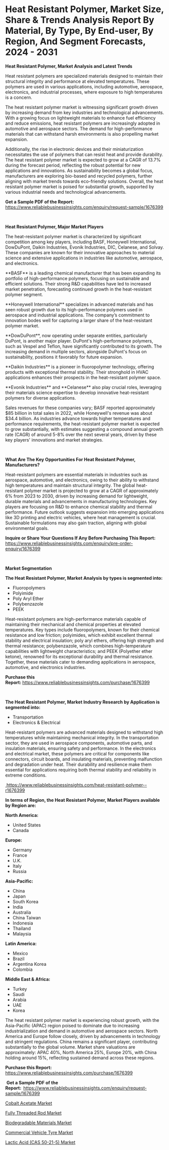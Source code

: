 <p><h1>Heat Resistant Polymer, Market Size, Share & Trends Analysis Report By Material, By Type, By End-user, By Region, And Segment Forecasts, 2024 - 2031</h1></p><p><strong>Heat Resistant Polymer, Market Analysis and Latest Trends</strong></p>
<p><p>Heat resistant polymers are specialized materials designed to maintain their structural integrity and performance at elevated temperatures. These polymers are used in various applications, including automotive, aerospace, electronics, and industrial processes, where exposure to high temperatures is a concern. </p><p>The heat resistant polymer market is witnessing significant growth driven by increasing demand from key industries and technological advancements. With a growing focus on lightweight materials to enhance fuel efficiency and reduce emissions, heat resistant polymers are increasingly adopted in automotive and aerospace sectors. The demand for high-performance materials that can withstand harsh environments is also propelling market expansion. </p><p>Additionally, the rise in electronic devices and their miniaturization necessitates the use of polymers that can resist heat and provide durability. The heat resistant polymer market is expected to grow at a CAGR of 13.7% during the forecast period, reflecting the robust potential for new applications and innovations. As sustainability becomes a global focus, manufacturers are exploring bio-based and recycled polymers, further aligning with market trends towards eco-friendly solutions. Overall, the heat resistant polymer market is poised for substantial growth, supported by various industrial needs and technological advancements.</p></p>
<p><strong>Get a Sample PDF of the Report:&nbsp;</strong> <a href="https://www.reliablebusinessinsights.com/enquiry/request-sample/1676399?utm_campaign=84&utm_medium=2&utm_source=Github&utm_content=ia&utm_term=10122024&utm_id=heat-resistant-polymer">https://www.reliablebusinessinsights.com/enquiry/request-sample/1676399</a></p>
<p>&nbsp;</p>
<p><strong>Heat Resistant Polymer, Major Market Players</strong></p>
<p><p>The heat-resistant polymer market is characterized by significant competition among key players, including BASF, Honeywell International, DowDuPont, Daikin Industries, Evonik Industries, DIC, Celanese, and Solvay. These companies are known for their innovative approaches to material science and extensive applications in industries like automotive, aerospace, and electronics.</p><p>**BASF** is a leading chemical manufacturer that has been expanding its portfolio of high-performance polymers, focusing on sustainable and efficient solutions. Their strong R&D capabilities have led to increased market penetration, forecasting continued growth in the heat-resistant polymer segment.</p><p>**Honeywell International** specializes in advanced materials and has seen robust growth due to its high-performance polymers used in aerospace and industrial applications. The company’s commitment to innovation bodes well for capturing a larger share of the heat-resistant polymer market.</p><p>**DowDuPont**, now operating under separate entities, particularly DuPont, is another major player. DuPont's high-performance polymers, such as Vespel and Teflon, have significantly contributed to its growth. The increasing demand in multiple sectors, alongside DuPont's focus on sustainability, positions it favorably for future expansion.</p><p>**Daikin Industries** is a pioneer in fluoropolymer technology, offering products with exceptional thermal stability. Their stronghold in HVAC applications enhances their prospects in the heat-resistant polymer space.</p><p>**Evonik Industries** and **Celanese** also play crucial roles, leveraging their materials science expertise to develop innovative heat-resistant polymers for diverse applications. </p><p>Sales revenues for these companies vary; BASF reported approximately $85 billion in total sales in 2022, while Honeywell's revenue was about $34.4 billion. As industries advance towards higher temperatures and performance requirements, the heat-resistant polymer market is expected to grow substantially, with estimates suggesting a compound annual growth rate (CAGR) of around 5-8% over the next several years, driven by these key players' innovations and market strategies.</p></p>
<p>&nbsp;</p>
<p><strong>What Are The Key Opportunities For Heat Resistant Polymer, Manufacturers?</strong></p>
<p><p>Heat-resistant polymers are essential materials in industries such as aerospace, automotive, and electronics, owing to their ability to withstand high temperatures and maintain structural integrity. The global heat-resistant polymer market is projected to grow at a CAGR of approximately 6% from 2023 to 2030, driven by increasing demand for lightweight, durable materials and advancements in manufacturing technologies. Key players are focusing on R&D to enhance chemical stability and thermal performance. Future outlook suggests expansion into emerging applications like 3D printing and electric vehicles, where heat management is crucial. Sustainable formulations may also gain traction, aligning with global environmental goals.</p></p>
<p><strong>Inquire or Share Your Questions If Any Before Purchasing This Report:</strong> <a href="https://www.reliablebusinessinsights.com/enquiry/pre-order-enquiry/1676399?utm_campaign=84&utm_medium=2&utm_source=Github&utm_content=ia&utm_term=10122024&utm_id=heat-resistant-polymer">https://www.reliablebusinessinsights.com/enquiry/pre-order-enquiry/1676399</a></p>
<p>&nbsp;</p>
<p><strong>Market Segmentation</strong></p>
<p><strong>The Heat Resistant Polymer, Market Analysis by types is segmented into:</strong></p>
<p><ul><li>Fluoropolymers</li><li>Polyimide</li><li>Poly Aryl Ether</li><li>Polybenzazole</li><li>PEEK</li></ul></p>
<p><p>Heat-resistant polymers are high-performance materials capable of maintaining their mechanical and chemical properties at elevated temperatures. Key types include fluoropolymers, known for their chemical resistance and low friction; polyimides, which exhibit excellent thermal stability and electrical insulation; poly aryl ethers, offering high strength and thermal resistance; polybenzazole, which combines high-temperature capabilities with lightweight characteristics; and PEEK (Polyether ether ketone), renowned for its exceptional durability and thermal resistance. Together, these materials cater to demanding applications in aerospace, automotive, and electronics industries.</p></p>
<p><strong>Purchase this Report:&nbsp;</strong><a href="https://www.reliablebusinessinsights.com/purchase/1676399?utm_campaign=84&utm_medium=2&utm_source=Github&utm_content=ia&utm_term=10122024&utm_id=heat-resistant-polymer">https://www.reliablebusinessinsights.com/purchase/1676399</a></p>
<p>&nbsp;</p>
<p><strong>The Heat Resistant Polymer, Market Industry Research by Application is segmented into:</strong></p>
<p><ul><li>Transportation</li><li>Electronics & Electrical</li></ul></p>
<p><p>Heat-resistant polymers are advanced materials designed to withstand high temperatures while maintaining mechanical integrity. In the transportation sector, they are used in aerospace components, automotive parts, and insulation materials, ensuring safety and performance. In the electronics and electrical market, these polymers are critical for components like connectors, circuit boards, and insulating materials, preventing malfunction and degradation under heat. Their durability and resilience make them essential for applications requiring both thermal stability and reliability in extreme conditions.</p></p>
<p><a href="https://www.reliablebusinessinsights.com/heat-resistant-polymer--r1676399?utm_campaign=84&utm_medium=2&utm_source=Github&utm_content=ia&utm_term=10122024&utm_id=heat-resistant-polymer">&nbsp;https://www.reliablebusinessinsights.com/heat-resistant-polymer--r1676399</a></p>
<p><strong>In terms of Region, the Heat Resistant Polymer, Market Players available by Region are:</strong></p>
<p>
    <p> <strong> North America: </strong>
        <ul>
            <li>United States</li>
            <li>Canada</li>
        </ul>
        </p> 
    <p> <strong> Europe: </strong>
        <ul>
            <li>Germany</li>
            <li>France</li>
            <li>U.K.</li>
            <li>Italy</li>
            <li>Russia</li>
        </ul>
        </p> 
    <p> <strong> Asia-Pacific: </strong>
        <ul>
            <li>China</li>
            <li>Japan</li>
            <li>South Korea</li>
            <li>India</li>
            <li>Australia</li>
            <li>China Taiwan</li>
            <li>Indonesia</li>
            <li>Thailand</li>
            <li>Malaysia</li>
        </ul>
        </p> 
    <p> <strong> Latin America: </strong>
        <ul>
            <li>Mexico</li>
            <li>Brazil</li>
            <li>Argentina Korea</li>
            <li>Colombia</li>
        </ul>
        </p> 
    <p> <strong> Middle East & Africa: </strong>
        <ul>
            <li>Turkey</li>
            <li>Saudi</li>
            <li>Arabia</li>
            <li>UAE</li>
            <li>Korea</li>
        </ul>
    </p>
    </p>
<p><p>The heat resistant polymer market is experiencing robust growth, with the Asia-Pacific (APAC) region poised to dominate due to increasing industrialization and demand in automotive and aerospace sectors. North America and Europe follow closely, driven by advancements in technology and stringent regulations. China remains a significant player, contributing substantially to the global volume. Market share valuations are approximately: APAC 40%, North America 25%, Europe 20%, with China holding around 15%, reflecting sustained demand across these regions.</p></p>
<p><strong>Purchase this Report: </strong><a href="https://www.reliablebusinessinsights.com/purchase/1676399?utm_campaign=84&utm_medium=2&utm_source=Github&utm_content=ia&utm_term=10122024&utm_id=heat-resistant-polymer">https://www.reliablebusinessinsights.com/purchase/1676399</a></p>
<p>&nbsp;<strong>Get a Sample PDF of the Report:&nbsp;&nbsp;</strong><a href="https://www.reliablebusinessinsights.com/enquiry/request-sample/1676399?utm_campaign=84&utm_medium=2&utm_source=Github&utm_content=ia&utm_term=10122024&utm_id=heat-resistant-polymer">https://www.reliablebusinessinsights.com/enquiry/request-sample/1676399</a></p>
<p><strong></strong></p>
<p><p><a href="https://www.linkedin.com/pulse/c-hannibex-sqmmf?utm_campaign=84&utm_medium=2&utm_source=Github&utm_content=ia&utm_term=10122024&utm_id=heat-resistant-polymer">Cobalt Acetate Market</a></p><p><a href="https://www.linkedin.com/pulse/thorough-examinati-insightronics-rah0f?utm_campaign=84&utm_medium=2&utm_source=Github&utm_content=ia&utm_term=10122024&utm_id=heat-resistant-polymer">Fully Threaded Rod Market</a></p><p><a href="https://github.com/jontyhinseyxe/Market-Research-Report-List-1/blob/main/biodegradable-materials-market.md?utm_campaign=84&utm_medium=2&utm_source=Github&utm_content=ia&utm_term=10122024&utm_id=heat-resistant-polymer">Biodegradable Materials Market</a></p><p><a href="https://www.linkedin.com/pulse/c-hannibex-sqmmf?utm_campaign=84&utm_medium=2&utm_source=Github&utm_content=ia&utm_term=10122024&utm_id=heat-resistant-polymer">Commercial Vehicle Tyre Market</a></p><p><a href="https://github.com/AngelaWalsh696/Market-Research-Report-List-1/blob/main/lactic-acid-cas-50-21-5-market.md?utm_campaign=84&utm_medium=2&utm_source=Github&utm_content=ia&utm_term=10122024&utm_id=heat-resistant-polymer">Lactic Acid (CAS 50-21-5) Market</a></p></p>